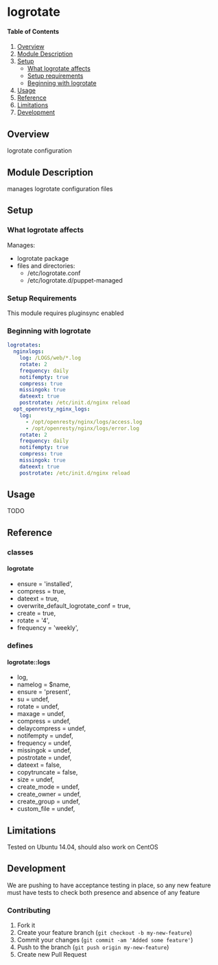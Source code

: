 # logrotate

#### Table of Contents

1. [Overview](#overview)
2. [Module Description](#module-description)
3. [Setup](#setup)
    * [What logrotate affects](#what-logrotate-affects)
    * [Setup requirements](#setup-requirements)
    * [Beginning with logrotate](#beginning-with-logrotate)
4. [Usage](#usage)
5. [Reference](#reference)
5. [Limitations](#limitations)
6. [Development](#development)

## Overview

logrotate configuration

## Module Description

manages logrotate configuration files

## Setup

### What logrotate affects

Manages:
* logrotate package
* files and directories:
  * /etc/logrotate.conf
  * /etc/logrotate.d/puppet-managed

### Setup Requirements

This module requires pluginsync enabled

### Beginning with logrotate

```yaml
logrotates:
  nginxlogs:
    log: /LOGS/web/*.log
    rotate: 2
    frequency: daily
    notifempty: true
    compress: true
    missingok: true
    dateext: true
    postrotate: /etc/init.d/nginx reload
  opt_openresty_nginx_logs:
    log:
      - /opt/openresty/nginx/logs/access.log
      - /opt/openresty/nginx/logs/error.log
    rotate: 2
    frequency: daily
    notifempty: true
    compress: true
    missingok: true
    dateext: true
    postrotate: /etc/init.d/nginx reload
```

## Usage

TODO

## Reference

### classes

#### logrotate

* ensure                           = 'installed',
* compress                         = true,
* dateext                          = true,
* overwrite_default_logrotate_conf = true,
* create                           = true,
* rotate                           = '4',
* frequency                        = 'weekly',

### defines

#### logrotate::logs

* log,
* namelog       = $name,
* ensure        = 'present',
* su            = undef,
* rotate        = undef,
* maxage        = undef,
* compress      = undef,
* delaycompress = undef,
* notifempty    = undef,
* frequency     = undef,
* missingok     = undef,
* postrotate    = undef,
* dateext       = false,
* copytruncate  = false,
* size          = undef,
* create_mode   = undef,
* create_owner  = undef,
* create_group  = undef,
* custom_file   = undef,

## Limitations

Tested on Ubuntu 14.04, should also work on CentOS

## Development

We are pushing to have acceptance testing in place, so any new feature must
have tests to check both presence and absence of any feature

### Contributing

1. Fork it
2. Create your feature branch (`git checkout -b my-new-feature`)
3. Commit your changes (`git commit -am 'Added some feature'`)
4. Push to the branch (`git push origin my-new-feature`)
5. Create new Pull Request
